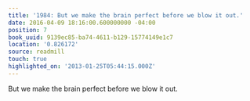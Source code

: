 ```yaml
---
title: '1984: But we make the brain perfect before we blow it out.'
date: 2016-04-09 18:16:00.600000000 -04:00
position: 7
book_uuid: 9139ec85-ba74-4611-b129-15774149e1c7
location: '0.826172'
source: readmill
touch: true
highlighted_on: '2013-01-25T05:44:15.000Z'
---
```


But we make the brain perfect before we blow it out.